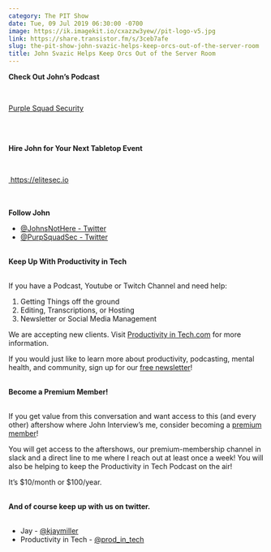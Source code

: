 ```yaml
---
category: The PIT Show
date: Tue, 09 Jul 2019 06:30:00 -0700
image: https://ik.imagekit.io/cxazzw3yew//pit-logo-v5.jpg
link: https://share.transistor.fm/s/3ceb7afe
slug: the-pit-show-john-svazic-helps-keep-orcs-out-of-the-server-room
title: John Svazic Helps Keep Orcs Out of the Server Room
---
```


<p><strong>Check Out John’s Podcast</strong></p><p><br /></p><p><a href="https://purplesquadsec.com/">Purple Squad Security<br /></a><br /></p><p><br /></p><p><strong>Hire John for Your Next Tabletop Event</strong></p><p><br /></p><p><a href="https://elitesec.io"> https://elitesec.io</a><br /><strong><br /></strong><br /></p><p><strong>Follow John</strong></p><ul>
<li><a href="https://twitter.com/johnsnothere">@JohnsNotHere - Twitter</a></li>
<li><a href="https://twitter.com/purplesquadsec">@PurpSquadSec - Twitter</a></li>
</ul><p><strong><br />Keep Up With Productivity in Tech<br /></strong><br /></p><p>If you have a Podcast, Youtube or Twitch Channel and need help:</p><ol>
<li>Getting Things off the ground</li>
<li>Editing, Transcriptions, or Hosting</li>
<li>Newsletter or Social Media Management</li>
</ol><p>We are accepting new clients. Visit <a href="https://productivityintech.com/">Productivity in Tech.com</a> for more information.</p><p>If you would just like to learn more about productivity, podcasting, mental health, and community, sign up for our <a href="https://buttondown.email/productivityintech">free newsletter</a>!</p><p><strong><br />Become a Premium Member!<br /></strong><br /></p><p>If you get value from this conversation and want access to this (and every other) aftershow where John Interview’s me, consider becoming a <a href="https://productivityintech.com/memberships">premium member</a>!</p><p>You will get access to the aftershows, our premium-membership channel in slack and a direct line to me where I reach out at least once a week! You will also be helping to keep the Productivity in Tech Podcast on the air!</p><p>It’s $10/month or $100/year.</p><p><strong><br />And of course keep up with us on twitter.<br /></strong><br /></p><ul>
<li>Jay - <a href="https://twitter.com/kjaymiller">@kjaymiller</a>
</li>
<li>Productivity in Tech - <a href="https://twitter.com/prod_in_tech">@prod_in_tech</a>
</li>
</ul><p><br /></p>